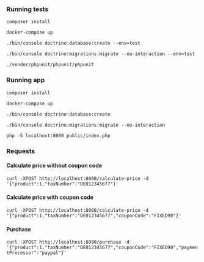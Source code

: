 ### Running tests

`composer install`

`docker-compose up`

`./bin/console doctrine:database:create --env=test`

`./bin/console doctrine:migrations:migrate --no-interaction --env=test`

`./vendor/phpunit/phpunit/phpunit`

### Running app

`composer install`

`docker-compose up`

`./bin/console doctrine:database:create`

`./bin/console doctrine:migrations:migrate --no-interaction`

`php -S localhost:8080 public/index.php`

### Requests

#### Calculate price without coupon code
`curl -XPOST http://localhost:8080/calculate-price -d '{"product":1,"taxNumber":"DE012345677"}'`

#### Calculate price with coupon code
`curl -XPOST http://localhost:8080/calculate-price -d '{"product":1,"taxNumber":"DE012345677","couponCode":"FIXED90"}'`

#### Purchase 
`curl -XPOST http://localhost:8080/purchase -d '{"product":1,"taxNumber":"DE012345677","couponCode":"FIXED90","paymentProcessor":"paypal"}'`
